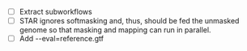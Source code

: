 - [ ] Extract subworkflows
- [ ] STAR ignores softmasking and, thus, should be fed the unmasked genome so that masking and mapping can run in parallel.
- [ ] Add --eval=reference.gtf